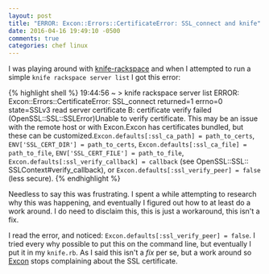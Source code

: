 ```yaml
---
layout: post
title: "ERROR: Excon::Errors::CertificateError: SSL_connect and knife"
date: 2016-04-16 19:49:10 -0500
comments: true
categories: chef linux
---
```


I was playing around with [knife-rackspace][knife-rackspace] and when I
attempted to run a simple `knife rackspace server list` I got this error:

{% highlight shell %}
19:44:56 ~ > knife rackspace server list
ERROR: Excon::Errors::CertificateError: SSL_connect returned=1 errno=0
state=SSLv3 read server certificate B: certificate verify failed
(OpenSSL::SSL::SSLError)Unable to verify certificate. This may be an issue
with the remote host or with Excon.Excon has certificates bundled, but these
can be customized.`Excon.defaults[:ssl_ca_path] = path_to_certs`,
`ENV['SSL_CERT_DIR'] = path_to_certs`, `Excon.defaults[:ssl_ca_file] =
path_to_file`, `ENV['SSL_CERT_FILE'] = path_to_file`,
`Excon.defaults[:ssl_verify_callback] = callback` (see OpenSSL::SSL::
SSLContext#verify_callback), or `Excon.defaults[:ssl_verify_peer] = false`
(less secure).
{% endhighlight %}

Needless to say this was frustrating. I spent a while attempting to research
why this was happening, and eventually I figured out how to at least do a work
around. I do need to disclaim this, this is just a workaround, this isn't a fix.

I read the error, and noticed: `Excon.defaults[:ssl_verify_peer] = false`. I tried
every why possible to put this on the command line, but eventually I put it in my
`knife.rb`. As I said this isn't a _fix_ per se, but a work around so [Excon][excon]
stops complaining about the SSL certificate.


[knife-rackspace]: https://github.com/chef/knife-rackspace
[excon]: https://github.com/excon/excon
